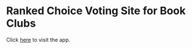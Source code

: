 # Ranked Choice Voting Site for Book Clubs

Click [here](https://book-club-voting-elc.streamlit.app) to visit the app.
